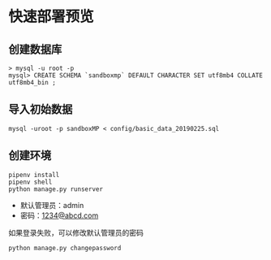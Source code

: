 # 快速部署预览

## 创建数据库

    > mysql -u root -p
    mysql> CREATE SCHEMA `sandboxmp` DEFAULT CHARACTER SET utf8mb4 COLLATE utf8mb4_bin ;

## 导入初始数据

    mysql -uroot -p sandboxMP < config/basic_data_20190225.sql

## 创建环境

    pipenv install
    pipenv shell
    python manage.py runserver


- 默认管理员：admin
- 密码：1234@abcd.com

如果登录失败，可以修改默认管理员的密码

    python manage.py changepassword
